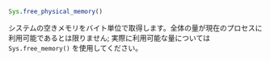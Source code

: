 ```julia
Sys.free_physical_memory()
```

システムの空きメモリをバイト単位で取得します。全体の量が現在のプロセスに利用可能であるとは限りません; 実際に利用可能な量については `Sys.free_memory()` を使用してください。
